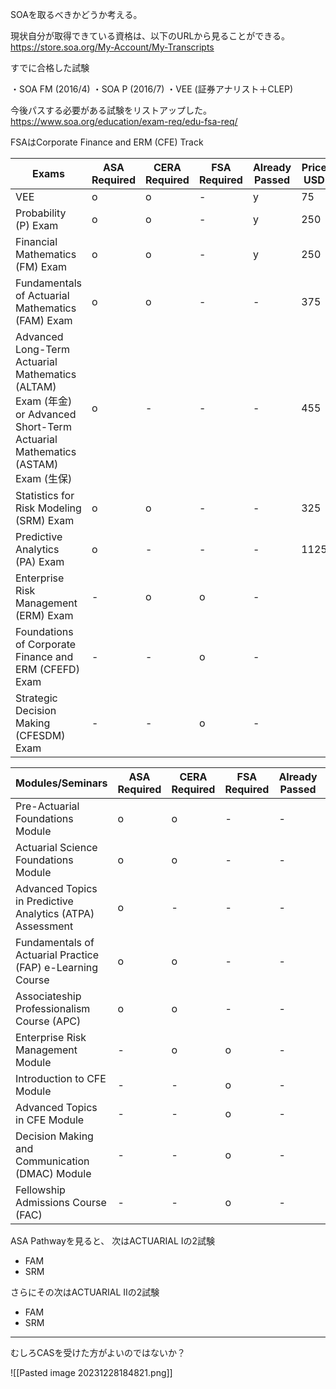 
SOAを取るべきかどうか考える。

現状自分が取得できている資格は、以下のURLから見ることができる。
https://store.soa.org/My-Account/My-Transcripts

すでに合格した試験

・SOA FM (2016/4)
・SOA P (2016/7)
・VEE (証券アナリスト＋CLEP)

今後パスする必要がある試験をリストアップした。
https://www.soa.org/education/exam-req/edu-fsa-req/

FSAはCorporate Finance and ERM (CFE) Track


| Exams| ASA Required | CERA Required | FSA Required | Already Passed| Price USD |
|----|----|----|----|----|----|
|VEE|o|o|-|y|75|
|Probability (P) Exam|o|o|-|y|250|
|Financial Mathematics (FM) Exam|o|o|-|y|250|
|Fundamentals of Actuarial Mathematics (FAM) Exam|o|o|-|-|375|
|Advanced Long-Term Actuarial Mathematics (ALTAM) Exam (年金) or Advanced Short-Term Actuarial Mathematics (ASTAM) Exam (生保)|o|-|-|-|455|
|Statistics for Risk Modeling (SRM) Exam|o|o|-|-|325|
|Predictive Analytics (PA) Exam|o|-|-|-|1125|
|Enterprise Risk Management (ERM) Exam|-|o|o|-||
|Foundations of Corporate Finance and ERM (CFEFD) Exam|-|-|o|-|
|Strategic Decision Making (CFESDM) Exam|-|-|o|-|



| Modules/Seminars| ASA Required | CERA Required | FSA Required | Already Passed|Fee USD|
|----|----|----|----|----|----|
|Pre-Actuarial Foundations Module |o|o|-|-|200|
|Actuarial Science Foundations Module|o|o|-|-|200|
|Advanced Topics in Predictive Analytics (ATPA) Assessment |o|-|-|-||
|Fundamentals of Actuarial Practice (FAP) e-Learning Course|o|o|-|-|500+1200|
|Associateship Professionalism Course (APC)|o|o|-|-|625/775|
|Enterprise Risk Management Module|-|o|o|-|
|Introduction to CFE Module|-|-|o|-|
|Advanced Topics in CFE Module|-|-|o|-|
|Decision Making and Communication (DMAC) Module|-|-|o|-|
|Fellowship Admissions Course (FAC)|-|-|o|-|

ASA Pathwayを見ると、
次はACTUARIAL Iの2試験
- FAM
- SRM

さらにその次はACTUARIAL IIの2試験
- FAM
- SRM

-----
むしろCASを受けた方がよいのではないか？

![[Pasted image 20231228184821.png]]






